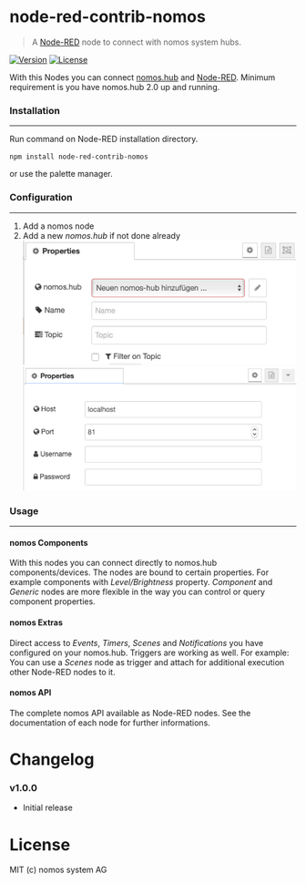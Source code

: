 # node-red-contrib-nomos
> A <a href="http://nodered.org" target="_new">Node-RED</a> node to connect with nomos system hubs.

[![Version](https://badge.fury.io/gh/nomos-system%2Fnode-red-contrib-nomos.svg)](https://badge.fury.io/gh/nomos-system%2Fnode-red-contrib-nomos)
[![License][mit-badge]][mit-url]

With this Nodes you can connect [nomos.hub](https://www.nomos-system.com) and [Node-RED](https://nodered.org/). Minimum requirement is you have nomos.hub 2.0 up and running. 

### Installation
-------

Run command on Node-RED installation directory.

	npm install node-red-contrib-nomos

or use the palette manager.

### Configuration
-----
1. Add a nomos node
2. Add a new *nomos.hub* if not done already
![img2](docs/img2.png)
![img1](docs/img1.png)


### Usage
-----

#### nomos Components
With this nodes you can connect directly to nomos.hub components/devices. The nodes are bound to certain properties. For example components with *Level/Brightness* property. *Component* and *Generic* nodes are more flexible in the way you can control or query component properties.

#### nomos Extras
Direct access to *Events*, *Timers*, *Scenes* and *Notifications* you have configured on your nomos.hub. Triggers are working as well. For example: You can use a *Scenes* node as trigger and attach for additional execution other Node-RED nodes to it. 

#### nomos API
The complete nomos API available as Node-RED nodes. See the documentation of each node for further informations. 


# Changelog

### v1.0.0
* Initial release

# License

MIT (c) nomos system AG

[mit-badge]: https://img.shields.io/badge/License-MIT-blue.svg?style=flat
[mit-url]: LICENSE
